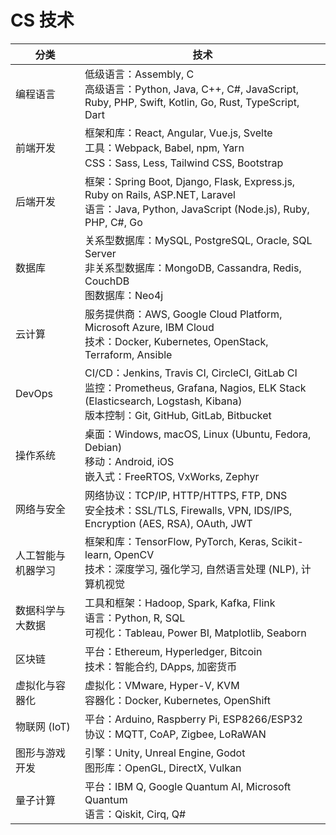 # CS 技术

| 分类 | 技术 |
| --- | --- |
| 编程语言 | 低级语言：Assembly, C<br>高级语言：Python, Java, C++, C#, JavaScript, Ruby, PHP, Swift, Kotlin, Go, Rust, TypeScript, Dart |
| 前端开发 | 框架和库：React, Angular, Vue.js, Svelte<br>工具：Webpack, Babel, npm, Yarn<br>CSS：Sass, Less, Tailwind CSS, Bootstrap |
| 后端开发 | 框架：Spring Boot, Django, Flask, Express.js, Ruby on Rails, ASP.NET, Laravel<br>语言：Java, Python, JavaScript (Node.js), Ruby, PHP, C#, Go |
| 数据库 | 关系型数据库：MySQL, PostgreSQL, Oracle, SQL Server<br>非关系型数据库：MongoDB, Cassandra, Redis, CouchDB<br>图数据库：Neo4j |
| 云计算 | 服务提供商：AWS, Google Cloud Platform, Microsoft Azure, IBM Cloud<br>技术：Docker, Kubernetes, OpenStack, Terraform, Ansible |
| DevOps | CI/CD：Jenkins, Travis CI, CircleCI, GitLab CI<br>监控：Prometheus, Grafana, Nagios, ELK Stack (Elasticsearch, Logstash, Kibana)<br>版本控制：Git, GitHub, GitLab, Bitbucket |
| 操作系统 | 桌面：Windows, macOS, Linux (Ubuntu, Fedora, Debian)<br>移动：Android, iOS<br>嵌入式：FreeRTOS, VxWorks, Zephyr |
| 网络与安全 | 网络协议：TCP/IP, HTTP/HTTPS, FTP, DNS<br>安全技术：SSL/TLS, Firewalls, VPN, IDS/IPS, Encryption (AES, RSA), OAuth, JWT |
| 人工智能与机器学习 | 框架和库：TensorFlow, PyTorch, Keras, Scikit-learn, OpenCV<br>技术：深度学习, 强化学习, 自然语言处理 (NLP), 计算机视觉 |
| 数据科学与大数据 | 工具和框架：Hadoop, Spark, Kafka, Flink<br>语言：Python, R, SQL<br>可视化：Tableau, Power BI, Matplotlib, Seaborn |
| 区块链 | 平台：Ethereum, Hyperledger, Bitcoin<br>技术：智能合约, DApps, 加密货币 |
| 虚拟化与容器化 | 虚拟化：VMware, Hyper-V, KVM<br>容器化：Docker, Kubernetes, OpenShift |
| 物联网 (IoT) | 平台：Arduino, Raspberry Pi, ESP8266/ESP32<br>协议：MQTT, CoAP, Zigbee, LoRaWAN |
| 图形与游戏开发 | 引擎：Unity, Unreal Engine, Godot<br>图形库：OpenGL, DirectX, Vulkan |
| 量子计算 | 平台：IBM Q, Google Quantum AI, Microsoft Quantum<br>语言：Qiskit, Cirq, Q# |